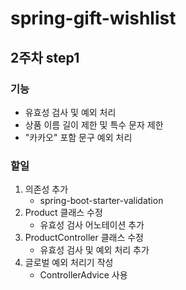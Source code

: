 # spring-gift-wishlist

## 2주차 step1

### 기능
- 유효성 검사 및 예외 처리
- 상품 이름 길이 제한 및 특수 문자 제한
- "카카오" 포함 문구 예외 처리

### 할일
1. 의존성 추가
    - spring-boot-starter-validation
2. Product 클래스 수정
    - 유효성 검사 어노테이션 추가
3. ProductController 클래스 수정
    - 유효성 검사 및 예외 처리 추가
4. 글로벌 예외 처리기 작성
    - ControllerAdvice 사용